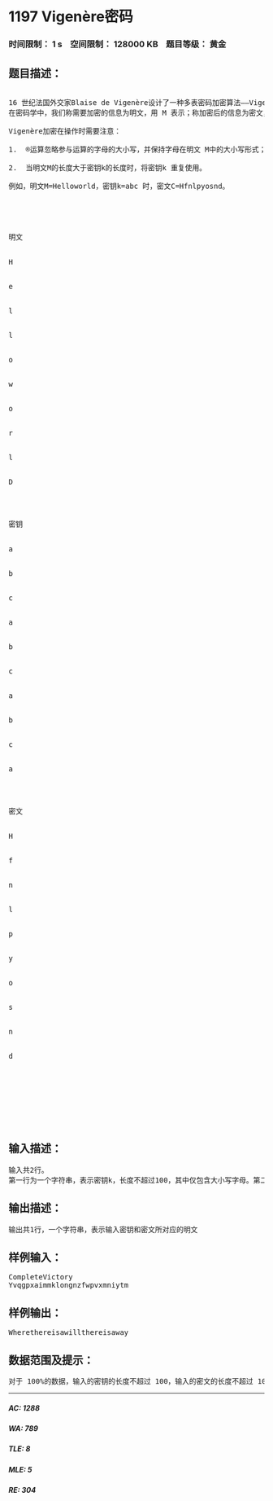 # 1197 Vigenère密码   
### 时间限制： 1 s&nbsp;&nbsp;&nbsp;&nbsp;空间限制： 128000 KB&nbsp;&nbsp;&nbsp;&nbsp;题目等级： 黄金  
## 题目描述：  

<pre>

16 世纪法国外交家Blaise de Vigenère设计了一种多表密码加密算法——Vigenère密码。Vigenère 密码的加密解密算法简单易用，且破译难度比较高，曾在美国南北战争中为南军所广泛使用。
在密码学中，我们称需要加密的信息为明文，用 M 表示；称加密后的信息为密文，用C 表示；而密钥是一种参数，是将明文转换为密文或将密文转换为明文的算法中输入的数据，记为k。 在Vigenère密码中， 密钥k是一个字母串， k=k1k2…kn。当明文M=m1m2…mn时，得到的密文C=c1c2…cn，其中ci=mi®ki，运算®的规则如下表所示：
 
Vigenère加密在操作时需要注意：
 
1.  ®运算忽略参与运算的字母的大小写，并保持字母在明文 M中的大小写形式；
 
2.  当明文M的长度大于密钥k的长度时，将密钥k 重复使用。
 
例如，明文M=Helloworld，密钥k=abc 时，密文C=Hfnlpyosnd。
 




明文


H


e


l


l


o


w


o


r


l


D




密钥


a


b


c


a


b


c


a


b


c


a




密文


H


f


n


l


p


y


o


s


n


d




  



</pre>
  
  
## 输入描述：  

<pre>
输入共2行。
第一行为一个字符串，表示密钥k，长度不超过100，其中仅包含大小写字母。第二为一个字符串，表示经加密后的密文，长度不超过1000，其中仅包含大小写字母
</pre>
  
  
## 输出描述：  

<pre>
输出共1行，一个字符串，表示输入密钥和密文所对应的明文
</pre>
  
  
## 样例输入：  

<pre>
CompleteVictory
Yvqgpxaimmklongnzfwpvxmniytm
</pre>
  
  
## 样例输出：  

<pre>
Wherethereisawillthereisaway
</pre>
  
  
## 数据范围及提示：  

<pre>
对于 100%的数据，输入的密钥的长度不超过 100，输入的密文的长度不超过 1000，且都仅包含英文字母。
</pre>
  
  
***  

##### AC: 1288  
##### WA: 789  
##### TLE: 8  
##### MLE: 5  
##### RE: 304  
